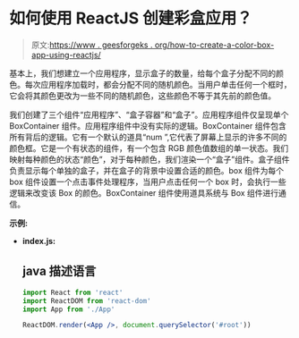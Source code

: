 # 如何使用 ReactJS 创建彩盒应用？

> 原文:[https://www . geesforgeks . org/how-to-create-a-color-box-app-using-reactjs/](https://www.geeksforgeeks.org/how-to-create-a-color-box-app-using-reactjs/)

基本上，我们想建立一个应用程序，显示盒子的数量，给每个盒子分配不同的颜色。每次应用程序加载时，都会分配不同的随机颜色。当用户单击任何一个框时，它会将其颜色更改为一些不同的随机颜色，这些颜色不等于其先前的颜色值。

我们创建了三个组件“应用程序”、“盒子容器”和“盒子”。应用程序组件仅呈现单个 BoxContainer 组件。应用程序组件中没有实际的逻辑。BoxContainer 组件包含所有背后的逻辑。它有一个默认的道具“num ”,它代表了屏幕上显示的许多不同的颜色框。它是一个有状态的组件，有一个包含 RGB 颜色值数组的单一状态。我们映射每种颜色的状态“颜色”，对于每种颜色，我们渲染一个“盒子”组件。盒子组件负责显示每个单独的盒子，并在盒子的背景中设置合适的颜色。box 组件为每个 box 组件设置一个点击事件处理程序，当用户点击任何一个 box 时，会执行一些逻辑来改变该 Box 的颜色。BoxContainer 组件使用道具系统与 Box 组件进行通信。

**示例:**

*   **index.js:**

    ## java 描述语言

    ```jsx
    import React from 'react'
    import ReactDOM from 'react-dom'
    import App from './App'

    ReactDOM.render(<App />, document.querySelector('#root'))
    ```